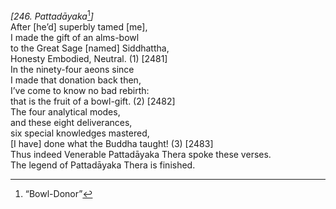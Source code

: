 *\[246. Pattadāyaka*[^1]*\]*  
After \[he’d\] superbly tamed \[me\],  
I made the gift of an alms-bowl  
to the Great Sage \[named\] Siddhattha,  
Honesty Embodied, Neutral. (1) \[2481\]  
In the ninety-four aeons since  
I made that donation back then,  
I’ve come to know no bad rebirth:  
that is the fruit of a bowl-gift. (2) \[2482\]  
The four analytical modes,  
and these eight deliverances,  
six special knowledges mastered,  
\[I have\] done what the Buddha taught! (3) \[2483\]  
Thus indeed Venerable Pattadāyaka Thera spoke these verses.  
The legend of Pattadāyaka Thera is finished.  
[^1]: “Bowl-Donor”
